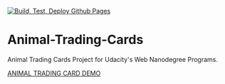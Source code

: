 [![Build, Test, Deploy Github Pages](https://github.com/svolcov1/Animal-Trading-Cards/actions/workflows/deploy-pages.yml/badge.svg?branch=main)](https://github.com/svolcov1/Animal-Trading-Cards/actions/workflows/deploy-pages.yml)

# Animal-Trading-Cards

Animal Trading Cards Project for Udacity's Web Nanodegree Programs.

[ANIMAL TRADING CARD DEMO](https://svolcov1.github.io/Animal-Trading-Cards/)